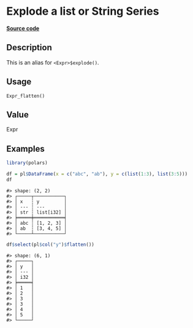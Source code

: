 

# Explode a list or String Series

[**Source code**](https://github.com/pola-rs/r-polars/tree/f1aede4d7d7f090c98651365a4120a8232503a4d/R/after-wrappers.R#L20)

## Description

This is an alias for
<code style="white-space: pre;">\<Expr\>$explode()</code>.

## Usage

<pre><code class='language-R'>Expr_flatten()
</code></pre>

## Value

Expr

## Examples

``` r
library(polars)

df = pl$DataFrame(x = c("abc", "ab"), y = c(list(1:3), list(3:5)))
df
```

    #> shape: (2, 2)
    #> ┌─────┬───────────┐
    #> │ x   ┆ y         │
    #> │ --- ┆ ---       │
    #> │ str ┆ list[i32] │
    #> ╞═════╪═══════════╡
    #> │ abc ┆ [1, 2, 3] │
    #> │ ab  ┆ [3, 4, 5] │
    #> └─────┴───────────┘

``` r
df$select(pl$col("y")$flatten())
```

    #> shape: (6, 1)
    #> ┌─────┐
    #> │ y   │
    #> │ --- │
    #> │ i32 │
    #> ╞═════╡
    #> │ 1   │
    #> │ 2   │
    #> │ 3   │
    #> │ 3   │
    #> │ 4   │
    #> │ 5   │
    #> └─────┘
